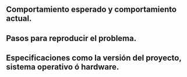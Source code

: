 ## Comportamiento esperado y comportamiento actual.
## Pasos para reproducir el problema.
## Especificaciones como la versión del proyecto, sistema operativo ó hardware.
